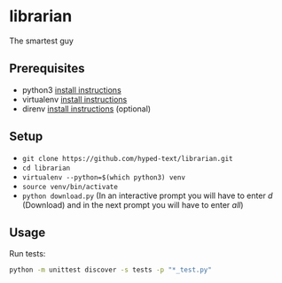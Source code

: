 # librarian

The smartest guy

## Prerequisites

- python3 [install instructions](https://www.python.org/downloads/)
- virtualenv [install instructions](https://virtualenv.pypa.io/en/latest/installation/****)
- direnv [install instructions](https://direnv.net/) (optional)

## Setup

- ```git clone https://github.com/hyped-text/librarian.git```
- ```cd librarian```
- ```virtualenv --python=$(which python3) venv```
- ```source venv/bin/activate```
- ```python download.py``` (In an interactive prompt you will have to enter *d* (Download) and in the next prompt you will have to enter *all*)

## Usage
Run tests:
```bash
python -m unittest discover -s tests -p "*_test.py"
```